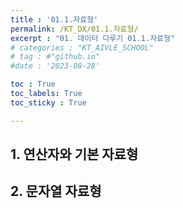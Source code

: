 ```yaml
---
title : '01.1.자료형' 
permalink: /KT_DX/01.1.자료형/
excerpt : "01. 데이터 다루기 01.1.자료형"
# categories : "KT_AIVLE_SCHOOL"
# tag : #"github.io"
#date : '2023-08-28'

toc : True
toc_labels: True
toc_sticky : True

---
```


## 1. 연산자와 기본 자료형


## 2. 문자열 자료형


